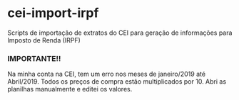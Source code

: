 # cei-import-irpf
Scripts de importação de extratos do CEI para geração de informações para Imposto de Renda (IRPF)


### IMPORTANTE!!

Na minha conta na CEI, tem um erro nos meses de janeiro/2019 até Abril/2019. Todos os preços de compra estão multiplicados por 10. Abri as planilhas manualmente e editei os valores.
